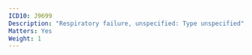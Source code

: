 ```yaml
---
ICD10: J9699
Description: "Respiratory failure, unspecified: Type unspecified"
Matters: Yes
Weight: 1
---
```

